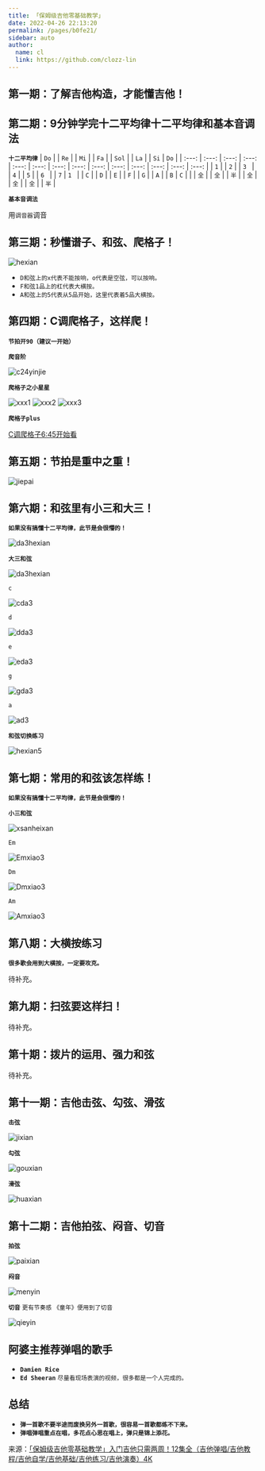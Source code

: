 ```yaml
---
title: 「保姆级吉他零基础教学」
date: 2022-04-26 22:13:20
permalink: /pages/b0fe21/
sidebar: auto
author: 
  name: cl
  link: https://github.com/clozz-lin
---
```



## 第一期：了解吉他构造，才能懂吉他！

## 第二期：9分钟学完十二平均律十二平均律和基本音调法
**`十二平均律`**
| `Do`  |       | `Re`  |       | `Mi`  |       | `Fa`  |       | `Sol` |       | `La`  |       | `Si`  | `Do`  |
| :---: | :---: | :---: | :---: | :---: | :---: | :---: | :---: | :---: | :---: | :---: | :---: | :---: | :---: |
|  `1`  |       |  `2`  |       | `3 `  |       |  `4`  |       |  `5`  |       | `6 `  |       |  `7`  | `1 `  |
|  `C`  |       |  `D`  |       |  `E`  |       |  `F`  |       |  `G`  |       |  `A`  |       |  `B`  |  `C`  |
|       | `全`  |       | `全`  |       | `半`  |       | `全`  |       | `全`  |       | `全`  |       | `半`  |


**`基本音调法`**

用`调音器`调音

## 第三期：秒懂谱子、和弦、爬格子！

![hexian](https://cdn.jsdelivr.net/gh/clozz-lin/images@master/music/hexian.png)

+ `D和弦上的x代表不能按响，o代表是空弦，可以按响。`
+ `F和弦1品上的杠代表大横按。`
+ `A和弦上的5代表从5品开始，这里代表着5品大横按。`


## 第四期：C调爬格子，这样爬！
**`节拍开90（建议一开始）`**

**`爬音阶`**

![c24yinjie](https://cdn.jsdelivr.net/gh/clozz-lin/images@master/music/c24yinjie.png)

**`爬格子之小星星`**

![xxx1](https://cdn.jsdelivr.net/gh/clozz-lin/images@master/music/xxx1.png)
![xxx2](https://cdn.jsdelivr.net/gh/clozz-lin/images@master/music/xxx2.png)
![xxx3](https://cdn.jsdelivr.net/gh/clozz-lin/images@master/music/xxx3.png)


**`爬格子plus`**

[C调爬格子6:45开始看](https://www.bilibili.com/video/BV1c7411t7dR?p=4&spm_id_from=pageDriver)


## 第五期：节拍是重中之重！


![jiepai](https://cdn.jsdelivr.net/gh/clozz-lin/images@master/music/jiepai.png)


## 第六期：和弦里有小三和大三！

**`如果没有搞懂十二平均律，此节是会很懵的！`**

![da3hexian](https://cdn.jsdelivr.net/gh/clozz-lin/images@master/music/da3hexian.png)

**`大三和弦`**

![da3hexian](https://cdn.jsdelivr.net/gh/clozz-lin/images@master/music/da3hexian.png)

`c`

![cda3](https://cdn.jsdelivr.net/gh/clozz-lin/images@master/music/cda3.png)

`d`

![dda3](https://cdn.jsdelivr.net/gh/clozz-lin/images@master/music/dda3.png)

`e`

![eda3](https://cdn.jsdelivr.net/gh/clozz-lin/images@master/music/eda3.png)

`g`

![gda3](https://cdn.jsdelivr.net/gh/clozz-lin/images@master/music/gda3.png)

`a`

![ad3](https://cdn.jsdelivr.net/gh/clozz-lin/images@master/music/ad3.png)


**`和弦切换练习`**

![hexian5](https://cdn.jsdelivr.net/gh/clozz-lin/images@master/music/hexian5.png)

## 第七期：常用的和弦该怎样练！

**`如果没有搞懂十二平均律，此节是会很懵的！`**

**`小三和弦`**

![xsanheixan](https://cdn.jsdelivr.net/gh/clozz-lin/images@master/music/xsanheixan.png)

`Em`

![Emxiao3](https://cdn.jsdelivr.net/gh/clozz-lin/images@master/music/Emxiao3.png)

`Dm`

![Dmxiao3](https://cdn.jsdelivr.net/gh/clozz-lin/images@master/music/Dmxiao3.png)

`Am`

![Amxiao3](https://cdn.jsdelivr.net/gh/clozz-lin/images@master/music/Amxiao3.png)


## 第八期：大横按练习

**`很多歌会用到大横按，一定要攻克。`**

待补充。

## 第九期：扫弦要这样扫！

待补充。

## 第十期：拨片的运用、强力和弦

待补充。


## 第十一期：吉他击弦、勾弦、滑弦


**`击弦`**

![jixian](https://cdn.jsdelivr.net/gh/clozz-lin/images@master/music/jixian.png)

**`勾弦`**

![gouxian](https://cdn.jsdelivr.net/gh/clozz-lin/images@master/music/gouxian.png)

**`滑弦`**

![huaxian](https://cdn.jsdelivr.net/gh/clozz-lin/images@master/music/huaxian.png)


## 第十二期：吉他拍弦、闷音、切音


**`拍弦`**

![paixian](https://cdn.jsdelivr.net/gh/clozz-lin/images@master/music/paixian.png)

**`闷音`**

![menyin](https://cdn.jsdelivr.net/gh/clozz-lin/images@master/music/menyin.png)

**`切音`**    `更有节奏感`   `《童年》便用到了切音`

![qieyin](https://cdn.jsdelivr.net/gh/clozz-lin/images@master/music/qieyin.png)



## 阿婆主推荐弹唱的歌手
+ **`Damien Rice`**
+ **`Ed Sheeran`** `尽量看现场表演的视频，很多都是一个人完成的。`



## 总结
+ **`弹一首歌不要半途而废换另外一首歌，很容易一首歌都练不下来。`**
+ **`弹唱弹唱重点在唱，多花点心思在唱上，弹只是锦上添花。`**


来源：[「保姆级吉他零基础教学」入门吉他只需两周！12集全（吉他弹唱/吉他教程/吉他自学/吉他基础/吉他练习/吉他演奏）4K](https://www.bilibili.com/video/BV1c7411t7dR?p=1) 